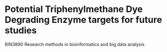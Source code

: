 # Potential Triphenylmethane Dye Degrading Enzyme targets for future studies 
BIN3890 Research methods in bioinformatics and big data analysis
